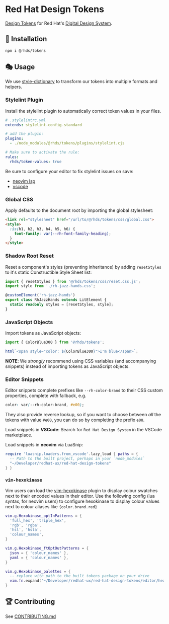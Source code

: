 # Red Hat Design Tokens

[Design Tokens](https://design-tokens.github.io/community-group/format/) for Red Hat's [Digital Design System](https://ux.redhat.com).

## 🚚 Installation
```sh
npm i @rhds/tokens
```

## 🎭 Usage
We use [style-dictionary](https://amzn.github.io/style-dictionary/) to transform our tokens into multiple formats and helpers.

### Stylelint Plugin

Install the stylelint plugin to automatically correct token values in your files.

```yaml
# .stylelintrc.yml
extends: stylelint-config-standard

# add the plugin:
plugins:
  - ./node_modules/@rhds/tokens/plugins/stylelint.cjs

# Make sure to activate the rule:
rules:
  rhds/token-values: true
```

Be sure to configure your editor to fix stylelint issues on save:
- [neovim lsp](https://github.com/neovim/nvim-lspconfig/pull/2089)
- [vscode](https://marketplace.visualstudio.com/items?itemName=stylelint.vscode-stylelint#editor.codeactionsonsave)

### Global CSS
Apply defaults to the document root by importing the global stylesheet:
```html
<link rel="stylesheet" href="/url/to/@rhds/tokens/css/global.css">
<style>
  :is(h1, h2, h3, h4, h5, h6) {
    font-family: var(--rh-font-family-heading);
  }
</style>
```

### Shadow Root Reset
Reset a component's styles (preventing inheritance) by adding `resetStyles` to it's static Constructible Style Sheet list:
```ts
import { resetStyles } from '@rhds/tokens/css/reset.css.js';
import style from './rh-jazz-hands.css';

@customElement('rh-jazz-hands')
export class RhJazzHands extends LitElement {
  static readonly styles = [resetStyles, style];
}
```

### JavaScript Objects
Import tokens as JavaScript objects:
```js
import { ColorBlue300 } from '@rhds/tokens';

html`<span style="color: ${ColorBlue300}">I'm blue</span>`;
```
**NOTE**: We *strongly* recommend using CSS variables (and accompanying snippets) instead of importing tokens as JavaScript objects.

### Editor Snippets
Editor snippets complete prefixes like `--rh-color-brand` to their CSS custom properties, complete with fallback, e.g.
```css
color: var(--rh-color-brand, #e00);
```

They also provide reverse lookup, so if you want to choose between _all_ the tokens with value `#e00`, you can do so by completing the prefix `e00`.

Load snippets in **VSCode**:
Search for `Red Hat Design System` in the VSCode marketplace.

Load snippets in **neovim** via LuaSnip:
```lua
require 'luasnip.loaders.from_vscode'.lazy_load { paths = {
  -- Path to the built project, perhaps in your `node_modules`
  "~/Developer/redhat-ux/red-hat-design-tokens"
} }
```

### `vim-hexokinase`
Vim users can load the [vim-hexokinase](https://github.com/RRethy/vim-hexokinase) plugin to display colour swatches
next to their encoded values in their editor. Use the following config (lua syntax, for neovim users) to configure
hexokinase to display colour values next to colour aliases like `{color.brand.red}`

```lua
vim.g.Hexokinase_optInPatterns = {
  'full_hex', 'triple_hex',
  'rgb', 'rgba',
  'hsl', 'hsla',
  'colour_names',
}

vim.g.Hexokinase_ftOptOutPatterns = {
  json = { 'colour_names' },
  yaml = { 'colour_names' },
}

vim.g.Hexokinase_palettes = {
  -- replace with path to the built tokens package on your drive
  vim.fn.expand('~/Developer/redhat-ux/red-hat-design-tokens/editor/hexokinase.json')
}
```

## 🏆 Contributing
See [CONTRIBUTING.md](./CONTRIBUTING.md)

